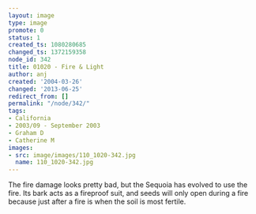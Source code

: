 ```yaml
---
layout: image
type: image
promote: 0
status: 1
created_ts: 1080280685
changed_ts: 1372159358
node_id: 342
title: 01020 - Fire & Light
author: anj
created: '2004-03-26'
changed: '2013-06-25'
redirect_from: []
permalink: "/node/342/"
tags:
- California
- 2003/09 - September 2003
- Graham D
- Catherine M
images:
- src: image/images/110_1020-342.jpg
  name: 110_1020-342.jpg
---
```

The fire damage looks pretty bad, but the Sequoia has evolved to use the fire.  Its bark acts as a fireproof suit, and seeds will only open during a fire because just after a fire is when the soil is most fertile.
